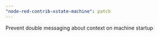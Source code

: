 ```yaml
---
"node-red-contrib-xstate-machine": patch
---
```


Prevent double messaging about context on machine startup
